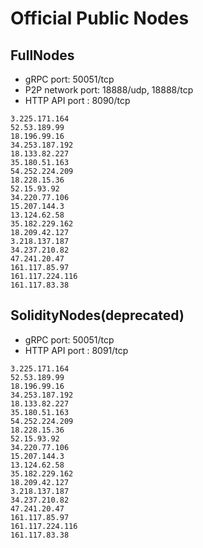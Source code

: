 # Official Public Nodes

## FullNodes

* gRPC port: 50051/tcp
* P2P network port: 18888/udp, 18888/tcp
* HTTP API port : 8090/tcp

```text
3.225.171.164
52.53.189.99
18.196.99.16
34.253.187.192
18.133.82.227
35.180.51.163
54.252.224.209
18.228.15.36
52.15.93.92
34.220.77.106
15.207.144.3
13.124.62.58
35.182.229.162
18.209.42.127
3.218.137.187
34.237.210.82
47.241.20.47
161.117.85.97
161.117.224.116
161.117.83.38
```

## SolidityNodes(deprecated)

* gRPC port: 50051/tcp
* HTTP API port : 8091/tcp

```text
3.225.171.164
52.53.189.99
18.196.99.16
34.253.187.192
18.133.82.227
35.180.51.163
54.252.224.209
18.228.15.36
52.15.93.92
34.220.77.106
15.207.144.3
13.124.62.58
35.182.229.162
18.209.42.127
3.218.137.187
34.237.210.82
47.241.20.47
161.117.85.97
161.117.224.116
161.117.83.38
```

